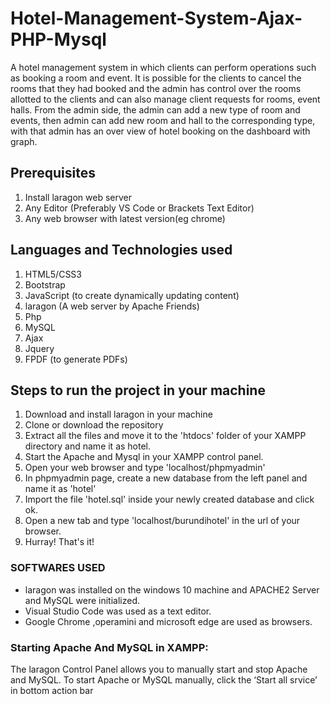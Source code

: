 # Hotel-Management-System-Ajax-PHP-Mysql

 A hotel management system in which clients can perform operations such as booking a room and event. It is possible for the clients to cancel the rooms that they had booked and the admin has control over the rooms allotted to the clients and can also manage client requests for rooms, event halls. From the admin side, the admin can add a new type of room and events, then admin can add new room and hall to the corresponding type, with that admin has an over view of hotel booking on the dashboard with graph.

  


  
## Prerequisites
1. Install laragon web server
2. Any Editor (Preferably VS Code or Brackets Text Editor)
3. Any web browser with latest version(eg chrome)

## Languages and Technologies used
1. HTML5/CSS3
2. Bootstrap
3. JavaScript (to create dynamically updating content)
4. laragon (A web server by Apache Friends)
5. Php
6. MySQL 
7. Ajax
8. Jquery
9. FPDF (to generate PDFs)


## Steps to run the project in your machine
1. Download and install laragon in your machine
2. Clone or download the repository
3. Extract all the files and move it to the 'htdocs' folder of your XAMPP directory and name it as hotel.
4. Start the Apache and Mysql in your XAMPP control panel.
5. Open your web browser and type 'localhost/phpmyadmin'
6. In phpmyadmin page, create a new database from the left panel and name it as 'hotel'
7. Import the file 'hotel.sql' inside your newly created database and click ok.
8. Open a new tab and type 'localhost/burundihotel' in the url of your browser.
10. Hurray! That's it!
    
### SOFTWARES USED
  - laragon was installed on the windows 10 machine and APACHE2 Server and MySQL were initialized.
  - Visual Studio Code was used as a text editor.
  - Google Chrome ,operamini and microsoft edge are used as browsers.
  

### Starting Apache And MySQL in XAMPP:
  The laragon Control Panel allows you to manually start and stop Apache and MySQL. To start Apache or MySQL manually, click the ‘Start all srvice’ in bottom action bar 
  
  


